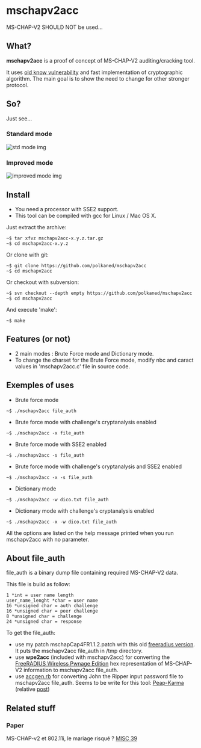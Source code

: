# mschapv2acc
MS-CHAP-V2 SHOULD NOT be used...

## What?
**mschapv2acc** is a proof of concept of MS-CHAP-V2 auditing/cracking tool.

It uses [old know vulnerability](https://www.schneier.com/paper-pptpv2.html) and fast implementation of cryptographic algorithm. The main goal is to show the need to change for other stronger protocol.

## So?
Just see...

### Standard mode
![std mode img](http://www.polkaned.net/benjo/mschapv2acc/sc1.png)

### Improved mode
![improved mode img](http://www.polkaned.net/benjo/mschapv2acc/sc2.png)

## Install
* You need a processor with SSE2 support.
* This tool can be compiled with gcc for Linux / Mac OS X.

Just extract the archive:
```
~$ tar xfvz mschapv2acc-x.y.z.tar.gz
~$ cd mschapv2acc-x.y.z
```

Or clone with git:
```
~$ git clone https://github.com/polkaned/mschapv2acc
~$ cd mschapv2acc
```

Or checkout with subversion:
```
~$ svn checkout --depth empty https://github.com/polkaned/mschapv2acc
~$ cd mschapv2acc
```

And execute 'make':
```
~$ make
```

## Features (or not)
* 2 main modes : Brute Force mode and Dictionary mode.
* To change the charset for the Brute Force mode, modify nbc and caract values in 'mschapv2acc.c' file in source code.

## Exemples of uses
* Brute force mode
```
~$ ./mschapv2acc file_auth
```
* Brute force mode with challenge's cryptanalysis enabled
```
~$ ./mschapv2acc -x file_auth
```
* Brute force mode with SSE2 enabled
```
~$ ./mschapv2acc -s file_auth
```
* Brute force mode with challenge's cryptanalysis and SSE2 enabled
```
~$ ./mschapv2acc -x -s file_auth
```
* Dictionary mode
```
~$ ./mschapv2acc -w dico.txt file_auth
```
* Dictionary mode with challenge's cryptanalysis enabled
```
~$ ./mschapv2acc -x -w dico.txt file_auth
```
All the options are listed on the help message printed when you run mschapv2acc with no parameter.

## About file_auth
file_auth is a binary dump file containing required MS-CHAP-V2 data.

This file is build as follow:
```
1 *int = user name length
user_name_lenght *char = user name
16 *unsigned char = auth challenge
16 *unsigned char = peer challenge
8 *unsigned char = challenge
24 *unsigned char = response
```

To get the file_auth:

* use my patch mschapCap4FR1.1.2.patch with this old [freeradius version](ftp://ftp.freeradius.org/pub/radius/old/freeradius-1.1.2.tar.gz). It puts the mschapv2acc file_auth in /tmp directory.
* use **wpe2acc** (included with mschapv2acc) for converting the [FreeRADIUS Wireless Pwnage Edition](http://www.willhackforsushi.com/FreeRADIUS_WPE.html) hex representation of MS-CHAP-V2 information to mschapv2acc file_auth.
* use [accgen.rb](https://gist.github.com/2472555) for converting John the Ripper input password file to mschapv2acc file_auth. Seems to be write for this tool: [Peap-Karma](https://github.com/phikshun/Peap-Karma) (relative [post](http://pulp-phikshun.blogspot.fr/2012/04/oh-wifi-how-broken-art-thee.html))

## Related stuff
### Paper
MS-CHAP-v2 et 802.11i, le mariage risqué ? [MISC 39](http://www.ed-diamond.com/produit.php?ref=misc39)
